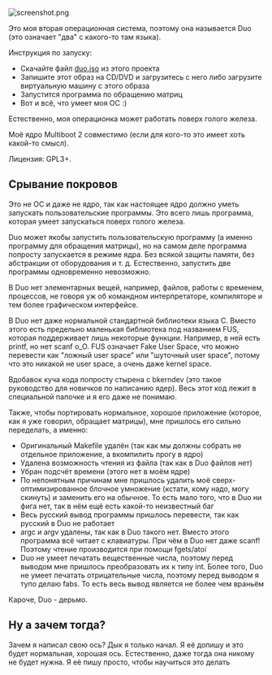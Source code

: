 ![screenshot.png](https://github.com/safinaskar/duo/raw/master/screenshot.png)

<!-- BEGIN OF TABLE -->
<!-- END OF TABLE -->

Это моя вторая операционная система, поэтому она называется Duo (это означает "два" с какого-то там языка).

Инструкция по запуску:

* Скачайте файл [duo.iso](https://github.com/safinaskar/duo/raw/master/duo.iso) из этого проекта
* Запишите этот образ на CD/DVD и загрузитесь с него либо загрузите виртуальную машину с этого образа
* Запустится программа по обращению матриц
* Вот и всё, что умеет моя ОС :)

Естественно, моя операционка может работать поверх голого железа.

Моё ядро Multiboot 2 совместимо (если для кого-то это имеет хоть какой-то смысл).

Лицензия: GPL3+.

Срывание покровов
-----------------
Это не ОС и даже не ядро, так как настоящее ядро должно уметь запускать пользовательские программы. Это всего лишь программа, которая умеет запускаться поверх голого железа.

Duo может якобы запустить пользовательскую программу (а именно программу для обращения матрицы), но на самом деле программа попросту запускается в режиме ядра. Без всякой защиты памяти, без абстракции от оборудования и т. д. Естественно, запустить две программы одновременно невозможно.

В Duo нет элементарных вещей, например, файлов, работы с временем, процессов, не говоря уж об командном интерпретаторе, компиляторе и тем более графическом интерфейсе.

В Duo нет даже нормальной стандартной библиотеки языка C. Вместо этого есть предельно маленькая библиотека под названием FUS, которая поддерживает лишь некоторые функции. Например, в ней есть printf, но нет scanf o_O. FUS означает Fake User Space, что можно перевести как "ложный user space" или "шуточный user space", потому что это никакой не user space, а очень даже kernel space.

Вдобавок куча кода попросту стырена с bkerndev (это такое руководство для новичков по написанию ядер). Весь этот код лежит в специальной папочке и я его даже не понимаю.

Также, чтобы портировать нормальное, хорошое приложение (которое, как я уже говорил, обращает матрицы), мне пришлось его сильно переделать, а именно:

* Оригинальный Makefile удалён (так как мы должны собрать не отдельное приложение, а вкомпилить прогу в ядро)
* Удалена возможность чтения из файла (так как в Duo файлов нет)
* Убран подсчёт времени (этого нет в моём ядре)
* По непонятным причинам мне пришлось удалить моё сверх-оптимизированное блочное умножение (кстати, кому надо, могу скинуть) и заменить его на обычное. То есть мало того, что в Duo ни фига нет, так в нём ещё есть какой-то неизвестный баг
* Весь русский вывод программы пришлось перевести, так как русский в Duo не работает
* argc и argv удалены, так как в Duo такого нет. Вместо этого программа всё читает с клавиатуры. При чём в Duo нет даже scanf! Поэтому чтение производится при помощи fgets/atoi
* Duo не умеет печатать вещественные числа, поэтому перед выводом мне пришлось преобразовать их к типу int. Более того, Duo не умеет печатать отрицательные числа, поэтому перед выводом я тупо делаю fabs. То есть весь вывод является не более чем враньём

Кароче, Duo - дерьмо.

Ну а зачем тогда?
-----------------
Зачем я написал свою ось? Дык я только начал. Я её допишу и это будет нормальная, хорошая ось. Естественно, даже тогда она никому не будет нужна. Я её пишу просто, чтобы научиться это делать
